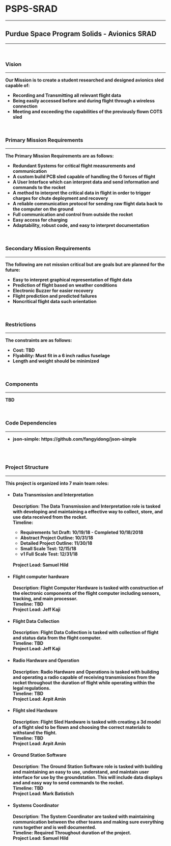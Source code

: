 # PSPS-SRAD
<hr>
<h2>Purdue Space Program Solids - Avionics SRAD</h2>
<hr>
<br>
<h3><b>Vision</h3>
<hr>
<p>
Our Mission is to create a student researched and designed avionics sled capable of:
<ul>
  <li> Recording and Transmitting all relevant flight data</li>
  <li> Being easily accessed before and during flight through a wireless connection</li>
  <li> Meeting and exceeding the capabilities of the previously flown COTS sled</li>
</ul>
</p>
<br>
<h3><b>Primary Mission Requirements</h3>
<hr>
<p>
The Primary Mission Requirements are as follows:
<ul>
  <li> Redundant Systems for critical flight measurements and communication</li>
  <li> A custom build PCB sled capable of handling the G forces of flight</li>
  <li> A User Interface which can interpret data and send information and commands to the rocket</li>
  <li> A method to interpret the critical data in flight in order to trigger charges for chute deployment and recovery</li>
  <li> A reliable communication protocol for sending raw flight data back to the computer on the ground</li>
  <li> Full communication and control from outside the rocket</li>
  <li> Easy access for charging
  <li> Adaptability, robust code, and easy to interpret documentation</li>
</ul>
</p>
<br>
<h3><b>Secondary Mission Requirements</h3>
<hr>
<p>
The following are not mission critical but are goals but are planned for the future:
<ul>
  <li> Easy to interpret graphical representation of flight data</li>
  <li> Prediction of flight based on weather conditions</li>
  <li> Electronic Buzzer for easier recovery</li>
  <li> Flight prediction and predicted failures</li>
  <li> Noncritical flight data such orientation</li>
</ul>
</p>
<br>
<h3>Restrictions</h3>
<hr>
<p>
  The constraints are as follows:
  <ul>
    <li> Cost: TBD</li>
    <li> Flyability: Must fit in a 6 inch radius fuselage</li>
    <li> Length and weight should be minimized</li>
  </ul>
</p>
<br>
<h3>Components</h3>
<hr>
<p>
  TBD
</p>
<br>
<h3>Code Dependencies</h3>
<hr>
<p>
  <ul>
    <li><b>json-simple:</b> https://github.com/fangyidong/json-simple</li>
  </ul>
</p>
<br>
<br>
<h3>Project Structure</h3>
<hr>
<p>
This project is organized into 7 main team roles:
<ul>
  <li> 
    <h4> Data Transmission and Interpretation</h4>
    <p> 
      Description: The Data Transmission and Interpretation role is tasked with developing and maintaining a effective way to collect, store, and use data received from the rocket.<br>
      Timeline: 
        <ul>
          <li>Requirements 1st Draft: 10/19/18 - Completed 10/18/2018</li>
          <li>Abstract Project Outline: 10/31/18</li>
          <li>Detailed Project Outline: 11/30/18</li>
          <li>Small Scale Test: 12/15/18</li>
          <li>v1 Full Scale Test: 12/31/18</li>
        </ul>
      <br>
      Project Lead: Samuel Hild<br>
    </p>
  </li>
  <li> 
    <h4> Flight computer hardware</h4>
    <p> 
      Description: Flight Computer Hardware is tasked with construction of the electronic components of the flight computer including sensors, tracking, and main processor. <br>
      Timeline: TBD<br>
      Project Lead: Jeff Kaji<br>
    </p>
  </li>
  <li> 
    <h4> Flight Data Collection</h4>
    <p>
      Description: Flight Data Collection is tasked with collection of flight and status data from the flight computer.<br>
      Timeline: TBD<br>
      Project Lead: Jeff Kaji<br>
    </p>
  </li>
  <li> 
    <h4> Radio Hardware and Operation</h4>
    <p> 
      Description: Radio Hardware and Operations is tasked with building and operating a radio capable of receiving transmissions from the rocket throughout the duration of flight while operating within the legal regulations.<br>
      Timeline: TBD<br>
      Project Lead: Arpit Amin
    </p>
  </li>
  <li> 
    <h4> Flight sled Hardware</h4>
    <p> 
      Description: Flight Sled Hardware is tasked with creating a 3d model of a flight sled to be flown and choosing the correct materials to withstand the flight.<br>
      Timeline: TBD<br>
      Project Lead: Arpit Amin<br>
    </p>
  </li>
  <li> 
    <h4> Ground Station Software</h4>
    <p>
      Description: The Ground Station Software role is tasked with building and maintaining an easy to use, understand, and maintain user interface for use by the groundstation. This will include data displays and and easy way to send commands to the rocket.<br>
      Timeline: TBD<br>      
      Project Lead: Mark Batistich<br>
    </p>
  </li>
  <li> 
    <h4> Systems Coordinator</h4>
    <p> 
      Description: The System Coordinator are tasked with maintaining communication between the other teams and making sure everything runs together and is well documented.<br>
      Timeline: Required Throughout duration of the project.<br>
      Project Lead: Samuel Hild<br>
    </p>  
  </li>
</ul>
</p>
<br>
